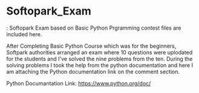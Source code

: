 # Softopark_Exam
<feat>: Softopark Exam based on Basic Python Prgramming contest files are included here. 
  
After Completing Basic Python Course which was for the beginners, Softpark authorities arranged an exam where 10 questions were uplodated for the students and I've solved the nine problems from the ten. During the solving problems I took the help from the python documentation and here I am attaching the Python documentation link on the comment section.
 
Python Documantation Link: https://www.python.org/doc/ 
  

 
 
